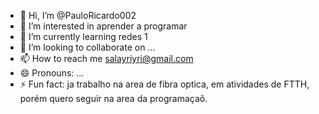 - 👋 Hi, I’m @PauloRicardo002
- 👀 I’m interested in aprender a programar 
- 🌱 I’m currently learning redes 1
- 💞️ I’m looking to collaborate on ...
- 📫 How to reach me salayriyri@gmail.com
- 😄 Pronouns: ...
- ⚡ Fun fact: ja trabalho na area de fibra optica, em atividades de FTTH, porém quero seguir na area da programaçaõ. 

<!---
PauloRicardo002/PauloRicardo002 is a ✨ special ✨ repository because its `README.md` (this file) appears on your GitHub profile.
You can click the Preview link to take a look at your changes.
--->
